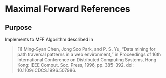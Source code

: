 # Maximal Forward References
## Purpose
Implements to MFF Algorithm described in
> [1] Ming-Syan Chen, Jong Soo Park, and P. S. Yu, “Data mining for path traversal patterns in a web environment,” in Proceedings of 16th International Conference on Distributed Computing Systems, Hong Kong: IEEE Comput. Soc. Press, 1996, pp. 385–392. doi: 10.1109/ICDCS.1996.507986.
